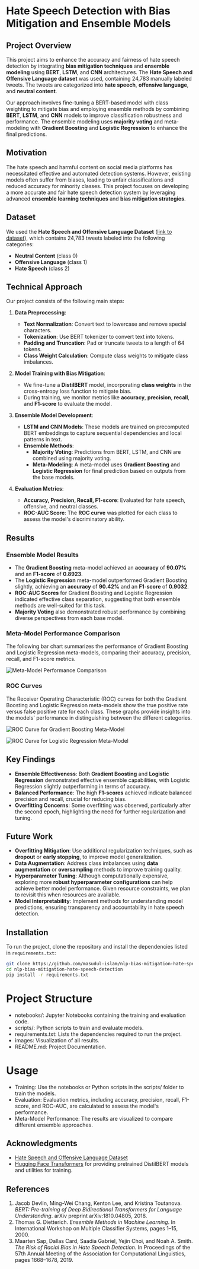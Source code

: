 # Hate Speech Detection with Bias Mitigation and Ensemble Models

## Project Overview
This project aims to enhance the accuracy and fairness of hate speech detection by integrating **bias mitigation techniques** and **ensemble modeling** using **BERT**, **LSTM**, and **CNN** architectures. The **Hate Speech and Offensive Language dataset** was used, containing 24,783 manually labeled tweets. The tweets are categorized into **hate speech**, **offensive language**, and **neutral content**.

Our approach involves fine-tuning a BERT-based model with class weighting to mitigate bias and employing ensemble methods by combining **BERT**, **LSTM**, and **CNN** models to improve classification robustness and performance. The ensemble modeling uses **majority voting** and meta-modeling with **Gradient Boosting** and **Logistic Regression** to enhance the final predictions.

## Motivation
The hate speech and harmful content on social media platforms has necessitated effective and automated detection systems. However, existing models often suffer from biases, leading to unfair classifications and reduced accuracy for minority classes. This project focuses on developing a more accurate and fair hate speech detection system by leveraging advanced **ensemble learning techniques** and **bias mitigation strategies**.

## Dataset
We used the **Hate Speech and Offensive Language Dataset** ([link to dataset](https://github.com/t-davidson/hate-speech-and-offensive-language/tree/master/data)), which contains 24,783 tweets labeled into the following categories:

- **Neutral Content** (class 0)
- **Offensive Language** (class 1)
- **Hate Speech** (class 2)

## Technical Approach
Our project consists of the following main steps:
1. **Data Preprocessing**: 
    - **Text Normalization**: Convert text to lowercase and remove special characters.
    - **Tokenization**: Use BERT tokenizer to convert text into tokens.
    - **Padding and Truncation**: Pad or truncate tweets to a length of 64 tokens.
    - **Class Weight Calculation**: Compute class weights to mitigate class imbalances.

2. **Model Training with Bias Mitigation**:
    - We fine-tune a **DistilBERT** model, incorporating **class weights** in the cross-entropy loss function to mitigate bias.
    - During training, we monitor metrics like **accuracy**, **precision**, **recall**, and **F1-score** to evaluate the model.

3. **Ensemble Model Development**:
    - **LSTM and CNN Models**: These models are trained on precomputed BERT embeddings to capture sequential dependencies and local patterns in text.
    - **Ensemble Methods**:
        - **Majority Voting**: Predictions from BERT, LSTM, and CNN are combined using majority voting.
        - **Meta-Modeling**: A meta-model uses **Gradient Boosting** and **Logistic Regression** for final prediction based on outputs from the base models.

4. **Evaluation Metrics**:
    - **Accuracy, Precision, Recall, F1-score**: Evaluated for hate speech, offensive, and neutral classes.
    - **ROC-AUC Score**: The **ROC curve** was plotted for each class to assess the model's discriminatory ability.

## Results
### Ensemble Model Results
- The **Gradient Boosting** meta-model achieved an **accuracy** of **90.07%** and an **F1-score** of **0.8923**.
- The **Logistic Regression** meta-model outperformed Gradient Boosting slightly, achieving an **accuracy** of **90.42%** and an **F1-score** of **0.9032**.
- **ROC-AUC Scores** for Gradient Boosting and Logistic Regression indicated effective class separation, suggesting that both ensemble methods are well-suited for this task.
- **Majority Voting** also demonstrated robust performance by combining diverse perspectives from each base model.

### Meta-Model Performance Comparison
The following bar chart summarizes the performance of Gradient Boosting and Logistic Regression meta-models, comparing their accuracy, precision, recall, and F1-score metrics.

![Meta-Model Performance Comparison](./images/compare_mete_model_performance.png)

### ROC Curves
The Receiver Operating Characteristic (ROC) curves for both the Gradient Boosting and Logistic Regression meta-models show the true positive rate versus false positive rate for each class. These graphs provide insights into the models' performance in distinguishing between the different categories.

![ROC Curve for Gradient Boosting Meta-Model](./images/roc_gb.png)

![ROC Curve for Logistic Regression Meta-Model](./images/roc_lr.png)

## Key Findings
- **Ensemble Effectiveness**: Both **Gradient Boosting** and **Logistic Regression** demonstrated effective ensemble capabilities, with Logistic Regression slightly outperforming in terms of accuracy.
- **Balanced Performance**: The high **F1-scores** achieved indicate balanced precision and recall, crucial for reducing bias.
- **Overfitting Concerns**: Some overfitting was observed, particularly after the second epoch, highlighting the need for further regularization and tuning.

## Future Work
- **Overfitting Mitigation**: Use additional regularization techniques, such as **dropout** or **early stopping**, to improve model generalization.
- **Data Augmentation**: Address class imbalances using **data augmentation** or **oversampling** methods to improve training quality.
- **Hyperparameter Tuning**: Although computationally expensive, exploring more **robust hyperparameter configurations** can help achieve better model performance. Given resource constraints, we plan to revisit this when resources are available.
- **Model Interpretability**: Implement methods for understanding model predictions, ensuring transparency and accountability in hate speech detection.

## Installation
To run the project, clone the repository and install the dependencies listed in `requirements.txt`:

```bash
git clone https://github.com/masudul-islam/nlp-bias-mitigation-hate-speech-detection.git
cd nlp-bias-mitigation-hate-speech-detection
pip install -r requirements.txt
```
# Project Structure

- notebooks/: Jupyter Notebooks containing the training and evaluation code.
- scripts/: Python scripts to train and evaluate models.
- requirements.txt: Lists the dependencies required to run the project.
- images: Visualization of all results.
- README.md: Project Documentation. 


# Usage
- Training: Use the notebooks or Python scripts in the scripts/ folder to train the models.
- Evaluation: Evaluation metrics, including accuracy, precision, recall, F1-score, and ROC-AUC, are calculated to assess the model's performance.
- Meta-Model Performance: The results are visualized to compare different ensemble approaches.

## Acknowledgments
- [Hate Speech and Offensive Language Dataset](https://github.com/t-davidson/hate-speech-and-offensive-language/tree/master/data)
- [Hugging Face Transformers](https://huggingface.co/transformers/) for providing pretrained DistilBERT models and utilities for training.

## References

1. Jacob Devlin, Ming-Wei Chang, Kenton Lee, and Kristina Toutanova. *BERT: Pre-training of Deep Bidirectional Transformers for Language Understanding*. arXiv preprint arXiv:1810.04805, 2018.
2. Thomas G. Dietterich. *Ensemble Methods in Machine Learning*. In International Workshop on Multiple Classifier Systems, pages 1–15, 2000.
3. Maarten Sap, Dallas Card, Saadia Gabriel, Yejin Choi, and Noah A. Smith. *The Risk of Racial Bias in Hate Speech Detection*. In Proceedings of the 57th Annual Meeting of the Association for Computational Linguistics, pages 1668–1678, 2019.
